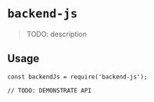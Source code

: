 # `backend-js`

> TODO: description

## Usage

```
const backendJs = require('backend-js');

// TODO: DEMONSTRATE API
```
